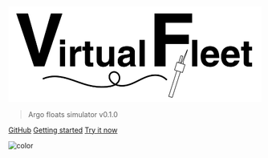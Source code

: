 <!-- cover.md -->

![logo](img/repo_picture_tight.png)

> Argo floats simulator v0.1.0

[GitHub](https://github.com/euroargodev/VirtualFleet/)
[Getting started](https://euroargodev.github.io/VirtualFleet/#/usage)
[Try it now](https://binder.pangeo.io/v2/gh/euroargodev/VirtualFleet/refactoring?urlpath=lab/tree/examples/try_it-CustomPlans.ipynb)

<!-- background color -->
![color](#fff)